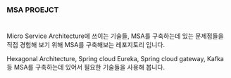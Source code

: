 ### MSA PROEJCT
#
Micro Service Architecture에 쓰이는 기술들, MSA를 구축하는데 있는 문제점들을 직접 경험해 보기 위해 MSA를 구축해보는 레포지토리 입니다.

Hexagonal Architecture, Spring cloud Eureka, Spring cloud gateway, Kafka 등 MSA를 구축하는데 있어서 필요한 기술들을 사용해 봅니다.
